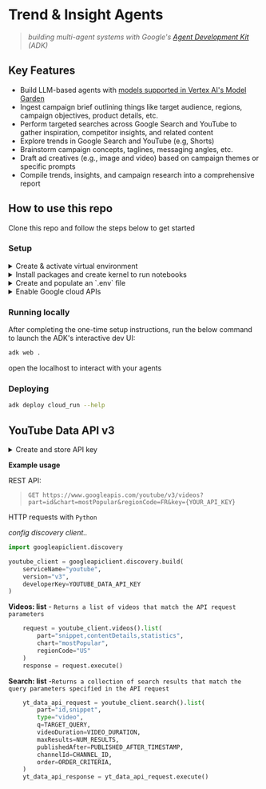 # Trend & Insight Agents

> *building multi-agent systems with Google's [Agent Development Kit](https://google.github.io/adk-docs/) (ADK)*

## Key Features
- Build LLM-based agents with [models supported in Vertex AI's Model Garden](https://cloud.google.com/vertex-ai/generative-ai/docs/model-garden/available-models)
- Ingest campaign brief outlining things like target audience, regions, campaign objectives, product details, etc.
- Perform targeted searches across Google Search and YouTube to gather inspiration, competitor insights, and related content
- Explore trends in Google Search and YouTube (e.g, Shorts)
- Brainstorm campaign concepts, taglines, messaging angles, etc.
- Draft ad creatives (e.g., image and video) based on campaign themes or specific prompts
- Compile trends, insights, and campaign research into a comprehensive report

## How to use this repo

Clone this repo and follow the steps below to get started

### Setup

<details>
  <summary>Create & activate virtual environment</summary>

```bash
sudo apt-get install virtualenv python3-venv python3-pip

python3 -m venv .venv

source .venv/bin/activate
```
</details>

<details>
  <summary>Install packages and create kernel to run notebooks</summary>

```bash
pip install pipx
pip install -U poetry ipykernel packaging

export ENV_NAME=py312_venv
python3 -m ipykernel install --user --name $ENV_NAME --display-name $ENV_NAME

poetry install

poetry env use 3.12
```
</details>

<details>
  <summary>Create and populate an `.env` file</summary>

```bash
GOOGLE_GENAI_USE_VERTEXAI=1
GOOGLE_CLOUD_PROJECT=YOUR_GCP_PROJECT_ID
GOOGLE_CLOUD_PROJECT_NUMBER=YOUR_GCP_PROJECT_NUMBER
GOOGLE_CLOUD_LOCATION=us-central1
GOOGLE_API_KEY=None
BUCKET=gs://YOUR_GCS_BUCKET_NAME
```
</details>


<details>
  <summary>Enable Google cloud APIs</summary>

```bash
gcloud services enable artifactregistry.googleapis.com \
    bigquery.googleapis.com \
    logging.googleapis.com \
    run.googleapis.com \
    storage-component.googleapis.com  \
    eventarc.googleapis.com \
    serviceusage.googleapis.com \
    aiplatform.googleapis.com
```
</details>

### Running locally

After completing the one-time setup instructions, run the below command to launch the ADK's interactive dev UI:

```bash
adk web .
```
open the localhost to interact with your agents


### Deploying

```bash
adk deploy cloud_run --help
```

## YouTube Data API v3

<details>
  <summary>Create and store API key</summary>

1. See [these instructions](https://developers.google.com/youtube/v3/getting-started) for getting a `YOUTUBE_DATA_API_KEY`

2. Store this API key in [Secret Manager](https://cloud.google.com/secret-manager/docs/creating-and-accessing-secrets) as `yt-data-api`

</details>

**Example usage**

REST API:

> `GET https://www.googleapis.com/youtube/v3/videos?part=id&chart=mostPopular&regionCode=FR&key={YOUR_API_KEY}`

HTTP requests with `Python`

*config discovery client..*

```python
import googleapiclient.discovery

youtube_client = googleapiclient.discovery.build(
    serviceName="youtube", 
    version="v3", 
    developerKey=YOUTUBE_DATA_API_KEY
)
```

**Videos: list** - `Returns a list of videos that match the API request parameters`

```python
    request = youtube_client.videos().list(
        part="snippet,contentDetails,statistics",
        chart="mostPopular",
        regionCode="US"
    )
    response = request.execute()
```

**Search: list** -`Returns a collection of search results that match the query parameters specified in the API request`

```python
    yt_data_api_request = youtube_client.search().list(
        part="id,snippet",
        type="video",
        q=TARGET_QUERY,
        videoDuration=VIDEO_DURATION,
        maxResults=NUM_RESULTS,
        publishedAfter=PUBLISHED_AFTER_TIMESTAMP,
        channelId=CHANNEL_ID,
        order=ORDER_CRITERIA,
    )
    yt_data_api_response = yt_data_api_request.execute()
```
 
</details>